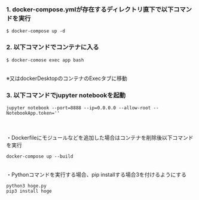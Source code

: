 ### 1. docker-compose.ymlが存在するディレクトリ直下で以下コマンドを実行
    $ docker-compose up -d
### 2. 以下コマンドでコンテナに入る
    $ docker-comose exec app bash
<br>
    ※又はdockerDesktopのコンテナのExecタブに移動

### 3. 以下コマンドでjupyter notebookを起動
    jupyter notebook --port=8888 --ip=0.0.0.0 --allow-root --NotebookApp.token=''
<br>
<br>
・Dockerfileにモジュールなどを追加した場合はコンテナを削除後以下コマンドを実行

    docker-compose up --build
<br>
・Pythonコマンドを実行する場合、pip installする場合3を付けるようにする

    python3 hoge.py
    pip3 install hoge
